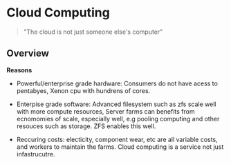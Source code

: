 # Cloud Computing 

> "The cloud is not just someone else's computer"

## Overview

**Reasons**
- Powerful/enterprise grade hardware: Consumers do not have acess to pentabyes, Xenon cpu with hundrens of cores.

- Enterpise grade software: Advanced filesystem such as zfs scale well with more compute resources, Server farms can benefits from ecnomomies of scale, especially well, e.g pooling computing and other resouces such as storage. ZFS enables this well.

- Reccuring costs: electicity, component wear, etc are all variable costs, and workers to maintain the farms. Cloud computing is a service not just infastrucutre.
